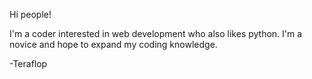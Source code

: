 Hi people!

I'm a coder interested in web development who also likes python. I'm a novice and hope to expand my coding knowledge.

-Teraflop
